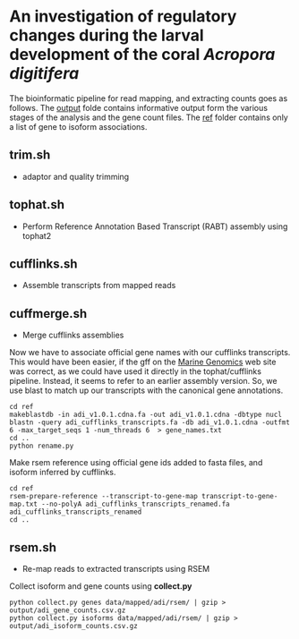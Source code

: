 # An investigation of regulatory changes during the larval development of the coral *Acropora digitifera*


The bioinformatic pipeline for read mapping, and extracting counts goes as follows. The [output](https://github.com/mikheyev/coral-development/tree/master/output) folde contains informative output form the various stages of the analysis and the gene count files. The [ref](https://github.com/mikheyev/coral-development/tree/master/ref) folder contains only a list of gene to isoform associations.

## trim.sh
   - adaptor and quality trimming
   
## tophat.sh 
   - Perform Reference Annotation Based Transcript (RABT) assembly using tophat2

## cufflinks.sh
   - Assemble transcripts from mapped reads 

## cuffmerge.sh
   - Merge cufflinks assemblies

Now we have to associate official gene names with our cufflinks transcripts. This would have been easier, if the gff on the [Marine Genomics](http://marinegenomics.oist.jp/genomes/downloads?project_id=3) web site was correct, as we could have used it directly in the tophat/cufflinks pipeline. Instead, it seems to refer to an earlier assembly version. So, we use blast to match up our transcripts with the canonical gene annotations.

	cd ref
	makeblastdb -in adi_v1.0.1.cdna.fa -out adi_v1.0.1.cdna -dbtype nucl
	blastn -query adi_cufflinks_transcripts.fa -db adi_v1.0.1.cdna -outfmt 6 -max_target_seqs 1 -num_threads 6  > gene_names.txt
	cd ..
	python rename.py 

Make rsem reference using official gene ids added to fasta files, and isoform inferred by cufflinks.

	cd ref
	rsem-prepare-reference --transcript-to-gene-map transcript-to-gene-map.txt --no-polyA adi_cufflinks_transcripts_renamed.fa adi_cufflinks_transcripts_renamed
	cd ..

## rsem.sh
   - Re-map reads to extracted transcripts using RSEM

Collect isoform and gene counts using **collect.py**

	python collect.py genes data/mapped/adi/rsem/ | gzip > output/adi_gene_counts.csv.gz
	python collect.py isoforms data/mapped/adi/rsem/ | gzip > output/adi_isoform_counts.csv.gz

